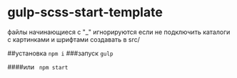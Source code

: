 # gulp-scss-start-template

файлы начинающиеся с "_" игнорируются если не подключить
каталоги с картинками и шрифтами создавать в src/

##установка
`npm i`
###запуск
`gulp`

####или
` npm start` 
